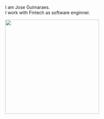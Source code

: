 <p>
I am Jose Guimaraes.</br>
I work with Fintech
as software enginner.
</p>
<img src="https://images-wixmp-ed30a86b8c4ca887773594c2.wixmp.com/f/cfb5e134-31cc-4bca-a5de-fd324dc8cd9f/d4th7ky-058777e2-8ff7-4a46-a1ad-c79628ea8e89.jpg?token=eyJ0eXAiOiJKV1QiLCJhbGciOiJIUzI1NiJ9.eyJzdWIiOiJ1cm46YXBwOjdlMGQxODg5ODIyNjQzNzNhNWYwZDQxNWVhMGQyNmUwIiwiaXNzIjoidXJuOmFwcDo3ZTBkMTg4OTgyMjY0MzczYTVmMGQ0MTVlYTBkMjZlMCIsIm9iaiI6W1t7InBhdGgiOiJcL2ZcL2NmYjVlMTM0LTMxY2MtNGJjYS1hNWRlLWZkMzI0ZGM4Y2Q5ZlwvZDR0aDdreS0wNTg3NzdlMi04ZmY3LTRhNDYtYTFhZC1jNzk2MjhlYThlODkuanBnIn1dXSwiYXVkIjpbInVybjpzZXJ2aWNlOmZpbGUuZG93bmxvYWQiXX0.HizLd2QY1nA_OnMhDS2AyUE-9mk2ld8s6q6S6uE9Kn0" width="300" />
